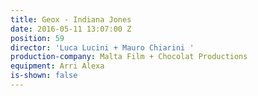 ```yaml
---
title: Geox - Indiana Jones
date: 2016-05-11 13:07:00 Z
position: 59
director: 'Luca Lucini + Mauro Chiarini '
production-company: Malta Film + Chocolat Productions
equipment: Arri Alexa
is-shown: false
---
```


